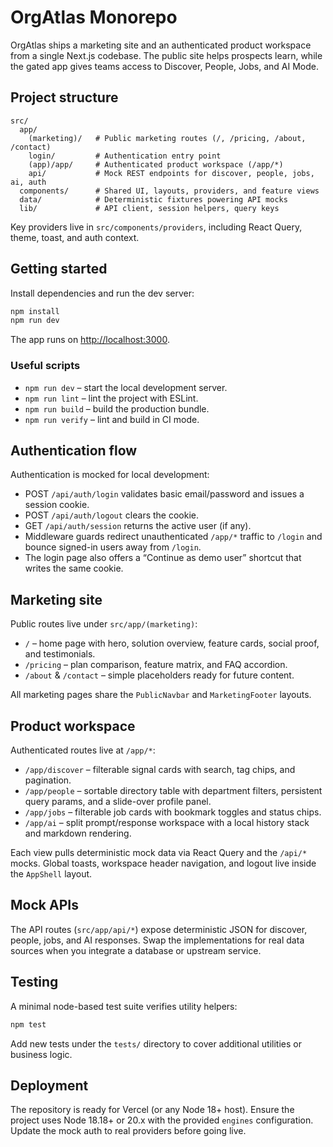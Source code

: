 # OrgAtlas Monorepo

OrgAtlas ships a marketing site and an authenticated product workspace from a single Next.js codebase. The public site helps prospects learn, while the gated app gives teams access to Discover, People, Jobs, and AI Mode.

## Project structure

```
src/
  app/
    (marketing)/   # Public marketing routes (/, /pricing, /about, /contact)
    login/         # Authentication entry point
    (app)/app/     # Authenticated product workspace (/app/*)
    api/           # Mock REST endpoints for discover, people, jobs, ai, auth
  components/      # Shared UI, layouts, providers, and feature views
  data/            # Deterministic fixtures powering API mocks
  lib/             # API client, session helpers, query keys
```

Key providers live in `src/components/providers`, including React Query, theme, toast, and auth context.

## Getting started

Install dependencies and run the dev server:

```bash
npm install
npm run dev
```

The app runs on [http://localhost:3000](http://localhost:3000).

### Useful scripts

- `npm run dev` – start the local development server.
- `npm run lint` – lint the project with ESLint.
- `npm run build` – build the production bundle.
- `npm run verify` – lint and build in CI mode.

## Authentication flow

Authentication is mocked for local development:

- POST `/api/auth/login` validates basic email/password and issues a session cookie.
- POST `/api/auth/logout` clears the cookie.
- GET `/api/auth/session` returns the active user (if any).
- Middleware guards redirect unauthenticated `/app/*` traffic to `/login` and bounce signed-in users away from `/login`.
- The login page also offers a “Continue as demo user” shortcut that writes the same cookie.

## Marketing site

Public routes live under `src/app/(marketing)`:

- `/` – home page with hero, solution overview, feature cards, social proof, and testimonials.
- `/pricing` – plan comparison, feature matrix, and FAQ accordion.
- `/about` & `/contact` – simple placeholders ready for future content.

All marketing pages share the `PublicNavbar` and `MarketingFooter` layouts.

## Product workspace

Authenticated routes live at `/app/*`:

- `/app/discover` – filterable signal cards with search, tag chips, and pagination.
- `/app/people` – sortable directory table with department filters, persistent query params, and a slide-over profile panel.
- `/app/jobs` – filterable job cards with bookmark toggles and status chips.
- `/app/ai` – split prompt/response workspace with a local history stack and markdown rendering.

Each view pulls deterministic mock data via React Query and the `/api/*` mocks. Global toasts, workspace header navigation, and logout live inside the `AppShell` layout.

## Mock APIs

The API routes (`src/app/api/*`) expose deterministic JSON for discover, people, jobs, and AI responses. Swap the implementations for real data sources when you integrate a database or upstream service.

## Testing

A minimal node-based test suite verifies utility helpers:

```bash
npm test
```

Add new tests under the `tests/` directory to cover additional utilities or business logic.

## Deployment

The repository is ready for Vercel (or any Node 18+ host). Ensure the project uses Node 18.18+ or 20.x with the provided `engines` configuration. Update the mock auth to real providers before going live.
